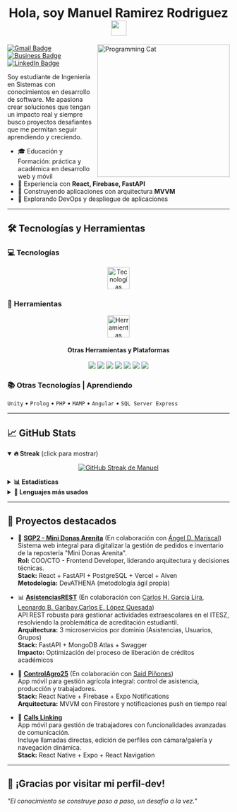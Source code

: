 
<h1 align="center"><b>Hola, soy Manuel Ramirez Rodriguez </b><img src="https://media.giphy.com/media/hvRJCLFzcasrR4ia7z/giphy.gif" width="35"></h1>

<img align="right" width="300px" alt="Programming Cat" src="https://media.giphy.com/media/U5bW4gcW5JTlBQdrxV/giphy.gif" />

[![Gmail Badge](https://img.shields.io/badge/Gmail-EA4335.svg?style=for-the-badge&logo=Gmail&logoColor=white)](mailto:manuel.raamirez03@gmail.com)
[![Business Badge](https://img.shields.io/badge/Business-0078D4.svg?style=for-the-badge&logo=Microsoft&logoColor=white)](mailto:manuel.ramirez@compucloud.com.mx)
[![LinkedIn Badge](https://img.shields.io/badge/LinkedIn-0A66C2?style=for-the-badge&logo=linkedin&logoColor=white)](https://www.linkedin.com/in/manuelramírez-mich)

Soy estudiante de Ingeniería en Sistemas con conocimientos en desarrollo de software. Me apasiona crear soluciones que tengan un impacto real y siempre busco proyectos desafiantes que me permitan seguir aprendiendo y creciendo.

- 🎓 Educación y Formación: práctica y académica en desarrollo web y móvil 
- 🔧 Experiencia con **React, Firebase, FastAPI**  
- 📱 Construyendo aplicaciones con arquitectura **MVVM**  
- 🚀 Explorando DevOps y despliegue de aplicaciones  

---

## 🛠️ Tecnologías y Herramientas

### 💻 **Tecnologías**
<div align="center">
  <img src="https://skillicons.dev/icons?i=python,java,html,css,js,react,sqlite,firebase,mongodb,fastapi,swagger" height="50" alt="Tecnologías" />
</div>

### 🔧 **Herramientas**
<div align="center">
  <img src="https://skillicons.dev/icons?i=git,github,bootstrap,figma,mysql,windows,linux" height="50" alt="Herramientas" />
</div>

<h4 align="center">Otras Herramientas y Plataformas</h4>
<div align="center">
  <span>
    <img src="https://img.shields.io/badge/Notion-%23000000.svg?style=for-the-badge&logo=notion&logoColor=white">
    <img src="https://img.shields.io/badge/Obsidian-%23483699.svg?style=for-the-badge&logo=obsidian&logoColor=white">
    <img src="https://img.shields.io/badge/Azure_DevOps-0078D7?style=for-the-badge&logo=azure-devops&logoColor=white">
    <img src="https://img.shields.io/badge/Trello-0052CC?style=for-the-badge&logo=trello&logoColor=white">
    <img src="https://img.shields.io/badge/Microsoft_Office-D83B01?style=for-the-badge&logo=microsoft-office&logoColor=white">
    <img src="https://img.shields.io/badge/Planner-0078D4?style=for-the-badge&logo=microsoft&logoColor=white">
    <img src="https://img.shields.io/badge/SQL%20Developer-F80000?style=for-the-badge&logo=oracle&logoColor=white">
  </span>
</div>

### 📚 **Otras Tecnologías | Aprendiendo**
`Unity` • `Prolog` • `PHP` • `MAMP` • `Angular` • `SQL Server Express`

---

## 📈 GitHub Stats

<!--
  <div align="center">  
    <a href="https://github.com/Manuelillo-dev">
      <img src="https://github-readme-streak-stats.herokuapp.com/?user=Manuelillo-dev&theme=tokyonight&hide_border=true&locale=es" width="48%" alt="Manuel's GitHub Streak" />
    </a>
  </div>
 --> 
<!-- 🔥 Estilo Retro-Punk para tu README -->

<!-- 🔥 Widgets auto-hosted con caché para evitar rate limits -->

<details open>
  <summary><b>🔥 Streak</b> (click para mostrar)</summary>
  <p align="center">
    <a href="https://github.com/Manuelillo-dev">
      <img
        src="https://grs-manuel.vercel.app/?user=Manuelillo-dev&theme=radical&border_radius=10&hide_border=true&exclude_days=Sun%2CSat&card_width=480&cache_seconds=86400"
        alt="GitHub Streak de Manuel"
      />
    </a>
  </p>
</details>

<details>
  <summary><b>📊 Estadísticas</b></summary>
  <p align="center">
    <a href="https://github.com/Manuelillo-dev">
      <picture>
        <!-- SVG dinámico -->
        <source srcset="https://grs-manuel.vercel.app/api?username=Manuelillo-dev&show_icons=true&theme=radical&title_color=ff0055&icon_color=00ffee&text_color=ffffff&bg_color=0d0d0d&hide_border=true&locale=es&cache_seconds=86400" type="image/svg+xml" />
        <!-- Fallback PNG por si el SVG falla -->
        <img src="https://raw.githubusercontent.com/Manuelillo-dev/Manuelillo-dev/main/assets/github-stats-fallback.png" alt="GitHub Stats" width="48%" />
      </picture>
    </a>
  </p>
</details>

<details>
  <summary><b>🧠 Lenguajes más usados</b></summary>
  <p align="center">
    <a href="https://github.com/Manuelillo-dev">
      <img
        src="https://grs-manuel.vercel.app/api/top-langs/?username=Manuelillo-dev&layout=compact&theme=radical&title_color=ff0055&text_color=00ffee&bg_color=0d0d0d&hide_border=true&locale=es&cache_seconds=86400"
        alt="Top Languages de Manuel" width="48%"
      />
    </a>
  </p>
</details>


---

## 🚧 Proyectos destacados

- 🍩 **[SGP2 - Mini Donas Arenita](https://github.com/AngelMariscal01/MDA)** (En colaboración con [Ángel D. Mariscal](https://github.com/AngelMariscal01))  
  Sistema web integral para digitalizar la gestión de pedidos e inventario de la repostería "Mini Donas Arenita".  
  **Rol:** COO/CTO - Frontend Developer, liderando arquitectura y decisiones técnicas.  
  **Stack:** React + FastAPI + PostgreSQL + Vercel + Aiven  
  **Metodología:** DevATHENA (metodología ágil propia)

- 📊 **[AsistenciasREST](https://github.com/CHGL17/AsistenciasREST)** (En colaboración con [Carlos H. García Lira](https://github.com/CHGL17), [Leonardo B. Garibay](https://github.com/LeonardoBG2003),[Carlos E. López Quesada](https://github.com/manyquesada))  
  API REST robusta para gestionar actividades extraescolares en el ITESZ, resolviendo la problemática de acreditación estudiantil.  
  **Arquitectura:** 3 microservicios por dominio (Asistencias, Usuarios, Grupos)  
  **Stack:** FastAPI + MongoDB Atlas + Swagger  
  **Impacto:** Optimización del proceso de liberación de créditos académicos

- 🌱 **[ControlAgro25](https://github.com/SaidPR/ControlAgro25)** (En colaboración con [Said Piñones](https://github.com/SaidPR))  
  App móvil para gestión agrícola integral: control de asistencia, producción y trabajadores.  
  **Stack:** React Native + Firebase + Expo Notifications  
  **Arquitectura:** MVVM con Firestore y notificaciones push en tiempo real

- 📱 **[Calls Linking](https://github.com/Manuelillo-dev/Calls_Linking-API_REACT-NATIVE)**  
  App móvil para gestión de trabajadores con funcionalidades avanzadas de comunicación.  
  Incluye llamadas directas, edición de perfiles con cámara/galería y navegación dinámica.  
  **Stack:** React Native + Expo + React Navigation

---

## 🙌 ¡Gracias por visitar mi perfil-dev!

_"El conocimiento se construye paso a paso, un desafío a la vez."_

